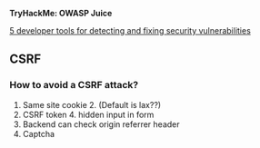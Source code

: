 **TryHackMe: OWASP Juice**

[5 developer tools for detecting and fixing security vulnerabilities](https://dev.to/opinionatedpie/5-developer-tools-for-detecting-and-fixing-security-vulnerabilities-h1j?utm_source=pocket_mylist)

## CSRF

### How to avoid a CSRF attack?

1. Same site cookie 2. (Default is lax??)
2. CSRF token 4. hidden input in form
3. Backend can check origin referrer header
4. Captcha
